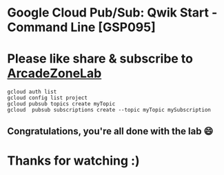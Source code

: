 
# Google Cloud Pub/Sub: Qwik Start - Command Line [GSP095]

# Please like share & subscribe to [ArcadeZoneLab](https://www.youtube.com/@arcadezonelab)


```
gcloud auth list
gcloud config list project
gcloud pubsub topics create myTopic
gcloud  pubsub subscriptions create --topic myTopic mySubscription
```

## Congratulations, you're all done with the lab 😄

# Thanks for watching :)
